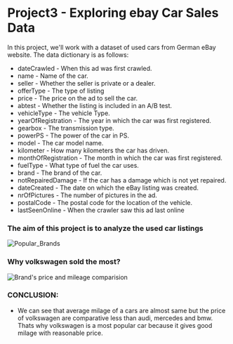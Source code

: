 # Project3 - Exploring ebay Car Sales Data
 In this project, we'll work with a dataset of used cars from German eBay website.
 The data dictionary is as follows:
  - dateCrawled - When this ad was first crawled.
  - name - Name of the car.
  - seller - Whether the seller is private or a dealer.
  - offerType - The type of listing
   - price - The price on the ad to sell the car.
  - abtest - Whether the listing is included in an A/B test.
  - vehicleType - The vehicle Type.
  - yearOfRegistration - The year in which the car was first registered.
  - gearbox - The transmission type.
  - powerPS - The power of the car in PS.
  - model - The car model name.
  - kilometer - How many kilometers the car has driven.
  - monthOfRegistration - The month in which the car was first registered.
  - fuelType - What type of fuel the car uses.
  - brand - The brand of the car.
  - notRepairedDamage - If the car has a damage which is not yet repaired.
  - dateCreated - The date on which the eBay listing was created.
  - nrOfPictures - The number of pictures in the ad.
  - postalCode - The postal code for the location of the vehicle.
  - lastSeenOnline - When the crawler saw this ad last online
 
 ### The aim of this project is to analyze the used car listings



   ![Popular_Brands](https://user-images.githubusercontent.com/70064467/121692208-b9639a00-ca7c-11eb-960f-9fa40e3596e5.png)

 ### Why volkswagen sold the most?
   ![Brand's price and mileage comparision](https://user-images.githubusercontent.com/70064467/121692230-c1233e80-ca7c-11eb-9ed0-95ba57d2e487.png)
   
  ### CONCLUSION:
   - We can see that average milage of a cars are almost same but the price of volkswagen are comparative less than audi, mercedes and bmw. Thats why volkswagen is a most popular car because it gives good milage with reasonable price.
